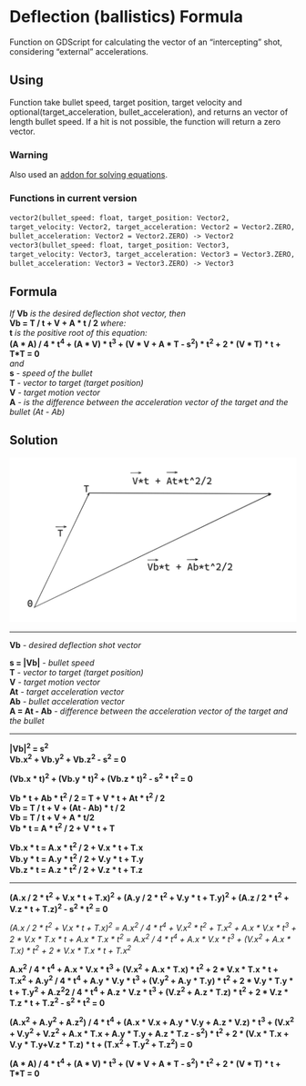 # Deflection (ballistics) Formula
Function on GDScript for calculating the vector of an “intercepting” shot, considering “external” accelerations.

## Using
Function take bullet speed, target position, target velocity and optional(target_acceleration, bullet_acceleration), and returns an vector of length bullet speed.
If a hit is not possible, the function will return a zero vector.

### Warning 
Also used an [addon for solving equations](https://godotengine.org/asset-library/asset/2998).

### Functions in current version
```gdscript
vector2(bullet_speed: float, target_position: Vector2, target_velocity: Vector2, target_acceleration: Vector2 = Vector2.ZERO, bullet_acceleration: Vector2 = Vector2.ZERO) -> Vector2
vector3(bullet_speed: float, target_position: Vector3, target_velocity: Vector3, target_acceleration: Vector3 = Vector3.ZERO, bullet_acceleration: Vector3 = Vector3.ZERO) -> Vector3
```

## Formula
*If* **Vb** *is the desired deflection shot vector, then*\
**Vb = T / t + V + A * t / 2** *where:*\
**t** *is the positive root of this equation:*\
**(A * A) / 4 * t<sup>4</sup> + (A * V) * t<sup>3</sup> + (V * V + A * T - s<sup>2</sup>) * t<sup>2</sup> + 2 * (V * T) * t + T*T = 0**\
*and*\
**s** *- speed of the bullet*\
**T** *- vector to target (target position)*\
**V** *- target motion vector*\
**A** *- is the difference between the acceleration vector of the target and the bullet (At - Ab)*

## Solution
![Scheme](docs/Scheme.png)
***
**Vb** *- desired deflection shot vector*

**s = |Vb|** *- bullet speed*\
**T** *- vector to target (target position)*\
**V** *- target motion vector*\
**At** *- target acceleration vector*\
**Ab** *- bullet acceleration vector*\
**A = At - Ab** *- difference between the acceleration vector of the target and the bullet*
***
**|Vb|<sup>2</sup> = s<sup>2</sup>**\
**Vb.x<sup>2</sup> + Vb.y<sup>2</sup> + Vb.z<sup>2</sup> - s<sup>2</sup> = 0**

**(Vb.x * t)<sup>2</sup> + (Vb.y * t)<sup>2</sup> + (Vb.z * t)<sup>2</sup> - s<sup>2</sup> * t<sup>2</sup> = 0**


**Vb * t + Ab * t<sup>2</sup> / 2 = T + V * t + At * t<sup>2</sup> / 2**\
**Vb = T / t + V + (At - Ab) * t / 2**\
**Vb = T / t + V + A * t/2**\
**Vb * t = A * t<sup>2</sup> / 2 + V * t + T**

**Vb.x * t = A.x * t<sup>2</sup> / 2 + V.x * t + T.x**\
**Vb.y * t = A.y * t<sup>2</sup> / 2 + V.y * t + T.y**\
**Vb.z * t = A.z * t<sup>2</sup> / 2 + V.z * t + T.z**
***
**(A.x / 2 * t<sup>2</sup> + V.x * t + T.x)<sup>2</sup> + (A.y / 2 * t<sup>2</sup> + V.y * t + T.y)<sup>2</sup> + (A.z / 2 * t<sup>2</sup> + V.z * t + T.z)<sup>2</sup> - s<sup>2</sup> * t<sup>2</sup> = 0**

 *(A.x / 2 * t<sup>2</sup> + V.x * t + T.x)<sup>2</sup> = A.x<sup>2</sup> / 4 * t<sup>4</sup> + V.x<sup>2</sup> * t<sup>2</sup> + T.x<sup>2</sup> + A.x * V.x * t<sup>3</sup> + 2 * V.x * T.x * t + A.x * T.x * t<sup>2</sup>*
 *= A.x<sup>2</sup> / 4 * t<sup>4</sup> + A.x * V.x * t<sup>3</sup> + (V.x<sup>2</sup> + A.x * T.x) * t<sup>2</sup> + 2 * V.x * T.x * t + T.x<sup>2</sup>*

**A.x<sup>2</sup> / 4 * t<sup>4</sup> + A.x * V.x * t<sup>3</sup> + (V.x<sup>2</sup> + A.x * T.x) * t<sup>2</sup> + 2 * V.x * T.x * t + T.x<sup>2</sup>  +  A.y<sup>2</sup> / 4 * t<sup>4</sup> + A.y * V.y * t<sup>3</sup> + (V.y<sup>2</sup> + A.y * T.y) * t<sup>2</sup> + 2 * V.y * T.y * t + T.y<sup>2</sup>  +  A.z<sup>2</sup>2 / 4 * t<sup>4</sup> + A.z * V.z * t<sup>3</sup> + (V.z<sup>2</sup> + A.z * T.z) * t<sup>2</sup> + 2 * V.z * T.z * t + T.z<sup>2</sup>  -  s<sup>2</sup> * t<sup>2</sup> = 0**

**(A.x<sup>2</sup> + A.y<sup>2</sup> + A.z<sup>2</sup>) / 4 * t<sup>4</sup> + (A.x * V.x + A.y * V.y + A.z * V.z) * t<sup>3</sup> + (V.x<sup>2</sup> + V.y<sup>2</sup> + V.z<sup>2</sup> + A.x * T.x + A.y * T.y + A.z * T.z - s<sup>2</sup>) * t<sup>2</sup> + 2 * (V.x * T.x + V.y * T.y+V.z * T.z) * t + (T.x<sup>2</sup> + T.y<sup>2</sup> + T.z<sup>2</sup>) = 0**
 
**(A * A) / 4 * t<sup>4</sup> + (A * V) * t<sup>3</sup> + (V * V + A * T - s<sup>2</sup>) * t<sup>2</sup> + 2 * (V * T) * t + T*T = 0**
